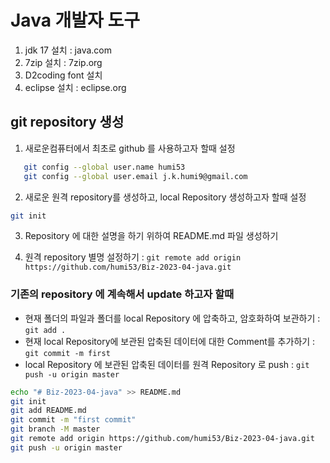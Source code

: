 # Java 개발자 도구
1. jdk 17 설치 	: java.com
2. 7zip 설치		: 7zip.org
3. D2coding font 설치
4. eclipse 설치	: eclipse.org

## git repository 생성
1. 새로운컴퓨터에서 최초로 github 를 사용하고자 할때 설정
```bash
   git config --global user.name humi53
   git config --global user.email j.k.humi9@gmail.com
```

2. 새로운 원격 repository를 생성하고, local Repository 생성하고자 할때 설정 
```bash
git init
```

3. Repository 에 대한 설명을 하기 위하여 README.md 파일 생성하기

4. 원격 repository 별명 설정하기 : `git remote add origin https://github.com/humi53/Biz-2023-04-java.git`

### 기존의 repository 에 계속해서 update 하고자 할때

- 현재 폴더의 파일과 폴더를 local Repository 에 압축하고, 암호화하여 보관하기 : `git add .`
- 현재 local Repository에 보관된 압축된 데이터에 대한 Comment를 추가하기 : `git commit -m first`
- local Repository 에 보관된 압축된 데이터를 원격 Repository 로 push : `git push -u origin master`

```bash
echo "# Biz-2023-04-java" >> README.md
git init
git add README.md
git commit -m "first commit"
git branch -M master
git remote add origin https://github.com/humi53/Biz-2023-04-java.git
git push -u origin master
```